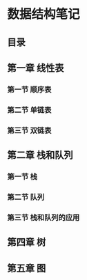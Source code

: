 # 数据结构笔记

## 目录

## 第一章 线性表

### 第一节 顺序表

### 第二节 单链表

### 第三节 双链表

## 第二章 栈和队列

### 第一节 栈

### 第二节 队列

### 第三节 栈和队列的应用

## 第四章 树

## 第五章 图





